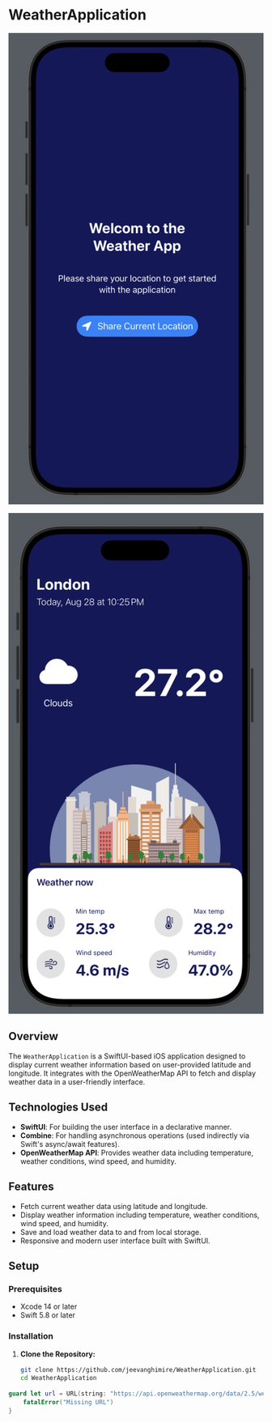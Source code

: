 # WeatherApplication

<p align="left">
  <img src="Screenshot1.png" alt="Screenshot 1">
</p>

<p align="right">
  <img src="ScreenShot2.png" alt="Screenshot 2">
</p>

## Overview

The `WeatherApplication` is a SwiftUI-based iOS application designed to display current weather information based on user-provided latitude and longitude. It integrates with the OpenWeatherMap API to fetch and display weather data in a user-friendly interface.

## Technologies Used

- **SwiftUI**: For building the user interface in a declarative manner.
- **Combine**: For handling asynchronous operations (used indirectly via Swift's async/await features).
- **OpenWeatherMap API**: Provides weather data including temperature, weather conditions, wind speed, and humidity.

## Features

- Fetch current weather data using latitude and longitude.
- Display weather information including temperature, weather conditions, wind speed, and humidity.
- Save and load weather data to and from local storage.
- Responsive and modern user interface built with SwiftUI.

## Setup

### Prerequisites

- Xcode 14 or later
- Swift 5.8 or later

### Installation

1. **Clone the Repository:**

   ```sh
   git clone https://github.com/jeevanghimire/WeatherApplication.git
   cd WeatherApplication
``` swift
guard let url = URL(string: "https://api.openweathermap.org/data/2.5/weather?lat=\(latitude)&lon=\(longitude)&appid=YOUR_API_KEY&units=metric") else {
    fatalError("Missing URL")
}
```
